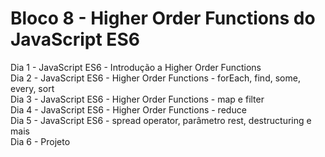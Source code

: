 # Bloco 8 - Higher Order Functions do JavaScript ES6
Dia 1 - JavaScript ES6 - Introdução a Higher Order Functions  
Dia 2 - JavaScript ES6 - Higher Order Functions - forEach, find, some, every, sort  
Dia 3 - JavaScript ES6 - Higher Order Functions - map e filter  
Dia 4 - JavaScript ES6 - Higher Order Functions - reduce  
Dia 5 - JavaScript ES6 - spread operator, parâmetro rest, destructuring e mais  
Dia 6 - Projeto  
